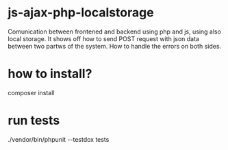 # js-ajax-php-localstorage
Comunication between frontened and backend using php and js, using also local storage.
It shows off how to send POST request with json data between two partws of the system.
How to handle the errors on both sides.

# how to install?
composer install

# run tests
 ./vendor/bin/phpunit --testdox tests